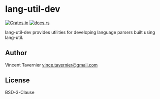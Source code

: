 # lang-util-dev

[![Crates.io](https://img.shields.io/crates/v/lang-util-dev)](https://crates.io/crates/lang-util-dev)
[![docs.rs](https://img.shields.io/docsrs/lang-util-dev)](https://docs.rs/lang-util-dev/)

lang-util-dev provides utilities for developing language parsers built using lang-util.

## Author

Vincent Tavernier <vince.tavernier@gmail.com>

## License

BSD-3-Clause
